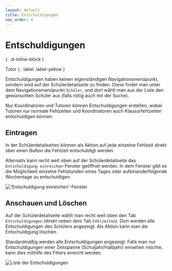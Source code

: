 ```yaml
---
layout: default
title: Entschuldigungen
nav_order: 4
---
```


# Entschuldigungen
{: .d-inline-block }

Tutor
{: .label .label-yellow }

Entschuldigungen haben keinen eigenständigen Navigationsmenüpunkt, sondern sind auf der Schülerdetailseite zu finden.
Diese findet man unter dem Navigationsmenüpunkt `Schüler`, und dort wählt man aus der Liste den gewünschten Schüler aus (falls nötig auch mit der Suche).

Nur Koordinatoren und Tutoren können Entschuldigungen erstellen, wobei Tutoren nur normale Fehlzeiten und Koordinatoren auch Klausurfehlzeiten entschuldigen können.

## Eintragen

In der Schülerdetailseiten können als Aktion auf jede einzelne Fehlzeit direkt über einen Button die Fehlzeit entschuldigt werden.

Alternativ kann recht weit oben auf der Schülerdetailseite das `Entschuldigung einreichen`-Fenster geöffnet werden.
In dem Fenster gibt es die Möglichkeit einzelne Fehlstunden eines Tages oder aufeinanderfolgende Wochentage zu entschuldigen.

<img src="{{ site.baseurl }}/assets/images/excuse.png" alt="'Entschuldigung einreichen'-Fenster" style="max-width: 20rem">

## Anschauen und Löschen

Auf der Schülerdetailseite wählt man recht weit oben den Tab `Entschuldigungen` (direkt neben dem Tab `Fehlzeiten`).
Dort werden alle Entschuldigungen des Schülers angezeigt. Als Aktion kann man die Entschuldigung löschen.

Standardmäßig werden alle Entschuldigungen angezeigt. Falls man nur Entschuldigungen einer Zeitspanne (Schuljahr/Halbjahr) einsehen möchte, kann dies mithilfe des Filters erreicht werden.

<img src="{{ site.baseurl }}/assets/images/excuse_list.png" alt="Liste der Entschuldigungen" style="max-width: 20rem">

